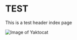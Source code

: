 # TEST

This is a test header index page

![Image of Yaktocat](https://octodex.github.com/images/yaktocat.png)
